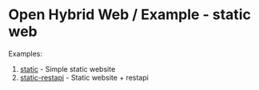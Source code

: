 # Open Hybrid Web / Example - static web
Examples:

1. [static](static) - Simple static website
2. [static-restapi](static-restapi) - Static website + restapi
